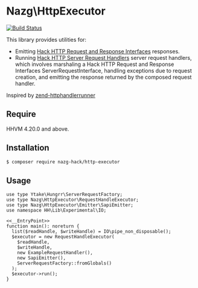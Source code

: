 # Nazg\HttpExecutor

[![Build Status](https://travis-ci.org/nazg-hack/http-executor.svg?branch=master)](https://travis-ci.org/nazg-hack/http-executor)

This library provides utilities for:

 - Emitting [Hack HTTP Request and Response Interfaces](https://github.com/hhvm/hack-http-request-response-interfaces) responses.
 - Running [Hack HTTP Server Request Handlers](https://github.com/nazg-hack/http-server-request-handler) server request handlers, which involves marshaling a Hack HTTP Request and Response Interfaces ServerRequestInterface, handling exceptions due to request creation, and emitting the response returned by the composed request handler.

Inspired by [zend-httphandlerrunner](https://github.com/zendframework/zend-httphandlerrunner)

## Require

HHVM 4.20.0 and above.

## Installation

```bash
$ composer require nazg-hack/http-executor
```

## Usage

```hack
use type Ytake\Hungrr\ServerRequestFactory;
use type Nazg\HttpExecutor\RequestHandleExecutor;
use type Nazg\HttpExecutor\Emitter\SapiEmitter;
use namespace HH\Lib\Experimental\IO;

<<__EntryPoint>>
function main(): noreturn {
  list($readHandle, $writeHandle) = IO\pipe_non_disposable();
  $executor = new RequestHandleExecutor(
    $readHandle,
    $writeHandle,
    new ExampleRequestHandler(),
    new SapiEmitter(),
    ServerRequestFactory::fromGlobals()
  );
  $executor->run();
}
```
